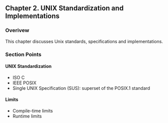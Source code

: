 ## Chapter 2. UNIX Standardization and Implementations

### Overivew

This chapter discusses Unix standards, specifications and implementations.

### Section Points

#### UNIX Standardization

* ISO C
* IEEE POSIX
* Single UNIX Specification (SUS): superset of the POSIX.1 standard

#### Limits

* Compile-time limits
* Runtime limits
